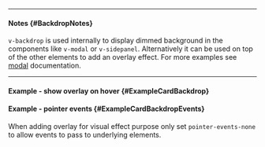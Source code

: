 ___

#### Notes {#BackdropNotes}

`v-backdrop` is used internally to display dimmed background in the components like `v-modal` or `v-sidepanel`. Alternatively it can be used on top of the other elements to add an overlay effect. For more examples see [modal](/documentation/modal) documentation.

---

#### Example - show overlay on hover {#ExampleCardBackdrop}

<example name="ExampleCardBackdrop"></example>

#### Example - pointer events {#ExampleCardBackdropEvents}

When adding overlay for visual effect purpose only set `pointer-events-none` to allow events to pass to underlying elements.

<example name="ExampleCardBackdropEvents"></example>
